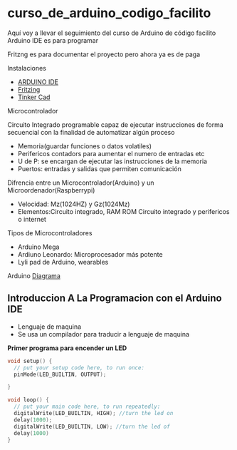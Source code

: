 # curso_de_arduino_codigo_facilito
Aquí voy a llevar el seguimiento del curso de Arduino de código facilito
Arduino IDE es para programar

Fritzng es para documentar el proyecto pero ahora ya es de paga


Instalaciones
- [ARDUINO IDE](https://www.arduino.cc/en/software)
- [Fritzing](https://fritzing.org/download/)
- [Tinker Cad](https://www.tinkercad.com)

Microcontrolador

Circuito Integrado programable capaz de ejecutar instrucciones de forma secuencial con la finalidad de automatizar algún proceso

- Memoria(guardar funciones o datos volatiles)
- Perifericos contadors para aumentar el numero de entradas etc
- U de P: se encargan de ejecutar las instrucciones de la memoria
- Puertos: entradas y salidas que permiten comunicación

Difrencia entre un Microcontrolador(Arduino) y un Microordenador(Raspberrypi)

- Velocidad: Mz(1024HZ) y Gz(1024Mz)
- Elementos:Circuito integrado, RAM ROM Circuito integrado y perifericos o internet

Tipos de Microcontroladores

- Arduino Mega
- Ardiuno Leonardo: Microprocesador más potente
- Lyli pad de Arduino, wearables

Arduino
[Diagrama](https://web.archive.org/web/20180329025056/http://pighixxx.com:80/unov3pdf.pdf)

## Introduccion A La Programacion con el Arduino IDE

- Lenguaje de maquina
- Se usa un compilador para traducir a lenguaje de maquina

**Primer programa para encender un LED**

```ino
void setup() {
  // put your setup code here, to run once:
  pinMode(LED_BUILTIN, OUTPUT);

}

void loop() {
  // put your main code here, to run repeatedly:
  digitalWrite(LED_BUILTIN, HIGH); //turn the led on
  delay(1000);
  digitalWrite(LED_BUILTIN, LOW); //turn the led of
  delay(1000)
}
```
